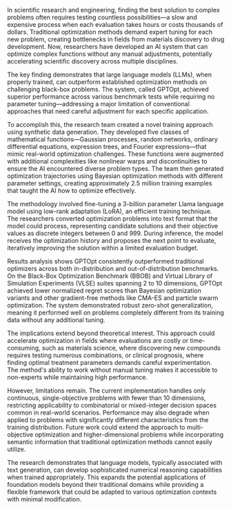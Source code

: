 In scientific research and engineering, finding the best solution to complex problems often requires testing countless possibilities—a slow and expensive process when each evaluation takes hours or costs thousands of dollars. Traditional optimization methods demand expert tuning for each new problem, creating bottlenecks in fields from materials discovery to drug development. Now, researchers have developed an AI system that can optimize complex functions without any manual adjustments, potentially accelerating scientific discovery across multiple disciplines.

The key finding demonstrates that large language models (LLMs), when properly trained, can outperform established optimization methods on challenging black-box problems. The system, called GPTOpt, achieved superior performance across various benchmark tests while requiring no parameter tuning—addressing a major limitation of conventional approaches that need careful adjustment for each specific application.

To accomplish this, the research team created a novel training approach using synthetic data generation. They developed five classes of mathematical functions—Gaussian processes, random networks, ordinary differential equations, expression trees, and Fourier expressions—that mimic real-world optimization challenges. These functions were augmented with additional complexities like nonlinear warps and discontinuities to ensure the AI encountered diverse problem types. The team then generated optimization trajectories using Bayesian optimization methods with different parameter settings, creating approximately 2.5 million training examples that taught the AI how to optimize effectively.

The methodology involved fine-tuning a 3-billion parameter Llama language model using low-rank adaptation (LoRA), an efficient training technique. The researchers converted optimization problems into text format that the model could process, representing candidate solutions and their objective values as discrete integers between 0 and 999. During inference, the model receives the optimization history and proposes the next point to evaluate, iteratively improving the solution within a limited evaluation budget.

Results analysis shows GPTOpt consistently outperformed traditional optimizers across both in-distribution and out-of-distribution benchmarks. On the Black-Box Optimization Benchmark (BBOB) and Virtual Library of Simulation Experiments (VLSE) suites spanning 2 to 10 dimensions, GPTOpt achieved lower normalized regret scores than Bayesian optimization variants and other gradient-free methods like CMA-ES and particle swarm optimization. The system demonstrated robust zero-shot generalization, meaning it performed well on problems completely different from its training data without any additional tuning.

The implications extend beyond theoretical interest. This approach could accelerate optimization in fields where evaluations are costly or time-consuming, such as materials science, where discovering new compounds requires testing numerous combinations, or clinical prognosis, where finding optimal treatment parameters demands careful experimentation. The method's ability to work without manual tuning makes it accessible to non-experts while maintaining high performance.

However, limitations remain. The current implementation handles only continuous, single-objective problems with fewer than 10 dimensions, restricting applicability to combinatorial or mixed-integer decision spaces common in real-world scenarios. Performance may also degrade when applied to problems with significantly different characteristics from the training distribution. Future work could extend the approach to multi-objective optimization and higher-dimensional problems while incorporating semantic information that traditional optimization methods cannot easily utilize.

The research demonstrates that language models, typically associated with text generation, can develop sophisticated numerical reasoning capabilities when trained appropriately. This expands the potential applications of foundation models beyond their traditional domains while providing a flexible framework that could be adapted to various optimization contexts with minimal modification.